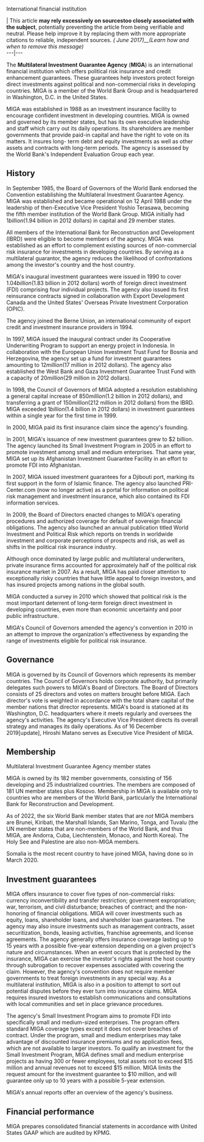 International financial institution

| This article **may rely excessively on sourcestoo closely associated with
the subject**, potentially preventing the article from being verifiable and
neutral. Please help improve it by replacing them with more appropriate
citations to reliable, independent sources. _( June 2017)__(Learn how and when
to remove this message)_  
---|---  
  
The **Multilateral Investment Guarantee Agency** (**MIGA**) is an
international financial institution which offers political risk insurance and
credit enhancement guarantees. These guarantees help investors protect foreign
direct investments against political and non-commercial risks in developing
countries. MIGA is a member of the World Bank Group and is headquartered in
Washington, D.C. in the United States.

MIGA was established in 1988 as an investment insurance facility to encourage
confident investment in developing countries. MIGA is owned and governed by
its member states, but has its own executive leadership and staff which carry
out its daily operations. Its shareholders are member governments that provide
paid-in capital and have the right to vote on its matters. It insures long-
term debt and equity investments as well as other assets and contracts with
long-term periods. The agency is assessed by the World Bank's Independent
Evaluation Group each year.

## History

In September 1985, the Board of Governors of the World Bank endorsed the
Convention establishing the Multilateral Investment Guarantee Agency. MIGA was
established and became operational on 12 April 1988 under the leadership of
then-Executive Vice President Yoshio Terasawa, becoming the fifth member
institution of the World Bank Group. MIGA initially had $1 billion ($1.94
billion in 2012 dollars) in capital and 29 member states.

All members of the International Bank for Reconstruction and Development
(IBRD) were eligible to become members of the agency. MIGA was established as
an effort to complement existing sources of non-commercial risk insurance for
investments in developing countries. By serving as a multilateral guarantor,
the agency reduces the likelihood of confrontations among the investor's
country and the host country.

MIGA's inaugural investment guarantees were issued in 1990 to cover $1.04
billion ($1.83 billion in 2012 dollars) worth of foreign direct investment
(FDI) comprising four individual projects. The agency also issued its first
reinsurance contracts signed in collaboration with Export Development Canada
and the United States' Overseas Private Investment Corporation (OPIC).

The agency joined the Berne Union, an international community of export credit
and investment insurance providers in 1994.

In 1997, MIGA issued the inaugural contract under its Cooperative Underwriting
Program to support an energy project in Indonesia. In collaboration with the
European Union Investment Trust Fund for Bosnia and Herzegovina, the agency
set up a fund for investment guarantees amounting to $12 million ($17 million
in 2012 dollars). The agency also established the West Bank and Gaza
Investment Guarantee Trust Fund with a capacity of $20 million ($29 million in
2012 dollars).

In 1998, the Council of Governors of MIGA adopted a resolution establishing a
general capital increase of $850 million ($1.2 billion in 2012 dollars), and
transferring a grant of $150 million ($212 million in 2012 dollars) from the
IBRD. MIGA exceeded $1 billion ($1.4 billion in 2012 dollars) in investment
guarantees within a single year for the first time in 1999.

In 2000, MIGA paid its first insurance claim since the agency's founding.

In 2001, MIGA's issuance of new investment guarantees grew to $2 billion. The
agency launched its Small Investment Program in 2005 in an effort to promote
investment among small and medium enterprises. That same year, MIGA set up its
Afghanistan Investment Guarantee Facility in an effort to promote FDI into
Afghanistan.

In 2007, MIGA issued investment guarantees for a Djibouti port, marking its
first support in the form of Islamic finance. The agency also launched PRI-
Center.com (now no longer active) as a portal for information on political
risk management and investment insurance, which also contained its FDI
information services.

In 2009, the Board of Directors enacted changes to MIGA's operating procedures
and authorized coverage for default of sovereign financial obligations. The
agency also launched an annual publication titled World Investment and
Political Risk which reports on trends in worldwide investment and corporate
perceptions of prospects and risk, as well as shifts in the political risk
insurance industry.

Although once dominated by large public and multilateral underwriters, private
insurance firms accounted for approximately half of the political risk
insurance market in 2007. As a result, MIGA has paid closer attention to
exceptionally risky countries that have little appeal to foreign investors,
and has insured projects among nations in the global south.

MIGA conducted a survey in 2010 which showed that political risk is the most
important deterrent of long-term foreign direct investment in developing
countries, even more than economic uncertainty and poor public infrastructure.

MIGA's Council of Governors amended the agency's convention in 2010 in an
attempt to improve the organization's effectiveness by expanding the range of
investments eligible for political risk insurance.

## Governance

MIGA is governed by its Council of Governors which represents its member
countries. The Council of Governors holds corporate authority, but primarily
delegates such powers to MIGA's Board of Directors. The Board of Directors
consists of 25 directors and votes on matters brought before MIGA. Each
director's vote is weighted in accordance with the total share capital of the
member nations that director represents. MIGA's board is stationed at its
Washington, D.C. headquarters where it meets regularly and oversees the
agency's activities. The agency's Executive Vice President directs its overall
strategy and manages its daily operations. As of 16 December 2019[update],
Hiroshi Matano serves as Executive Vice President of MIGA.

## Membership

Multilateral Investment Guarantee Agency member states

MIGA is owned by its 182 member governments, consisting of 156 developing and
25 industrialized countries. The members are composed of 181 UN member states
plus Kosovo. Membership in MIGA is available only to countries who are members
of the World Bank, particularly the International Bank for Reconstruction and
Development.

As of 2022, the six World Bank member states that are _not_ MIGA members are
Brunei, Kiribati, the Marshall Islands, San Marino, Tonga, and Tuvalu (the UN
member states that are non-members of the World Bank, and thus MIGA, are
Andorra, Cuba, Liechtenstein, Monaco, and North Korea). The Holy See and
Palestine are also non-MIGA members.

Somalia is the most recent country to have joined MIGA, having done so in
March 2020.

## Investment guarantees

MIGA offers insurance to cover five types of non-commercial risks: currency
inconvertibility and transfer restriction; government expropriation; war,
terrorism, and civil disturbance; breaches of contract; and the non-honoring
of financial obligations. MIGA will cover investments such as equity, loans,
shareholder loans, and shareholder loan guarantees. The agency may also insure
investments such as management contracts, asset securitization, bonds, leasing
activities, franchise agreements, and license agreements. The agency generally
offers insurance coverage lasting up to 15 years with a possible five-year
extension depending on a given project's nature and circumstances. When an
event occurs that is protected by the insurance, MIGA can exercise the
investor's rights against the host country through subrogation to recover
expenses associated with covering the claim. However, the agency's convention
does not require member governments to treat foreign investments in any
special way. As a multilateral institution, MIGA is also in a position to
attempt to sort out potential disputes before they ever turn into insurance
claims. MIGA requires insured investors to establish communications and
consultations with local communities and set in place grievance procedures.

The agency's Small Investment Program aims to promote FDI into specifically
small and medium-sized enterprises. The program offers standard MIGA coverage
types except it does not cover breaches of contract. Under the program, small
and medium enterprises may take advantage of discounted insurance premiums and
no application fees, which are not available to larger investors. To qualify
an investment for the Small Investment Program, MIGA defines small and medium
enterprise projects as having 300 or fewer employees, total assets not to
exceed $15 million and annual revenues not to exceed $15 million. MIGA limits
the request amount for the investment guarantee to $10 million, and will
guarantee only up to 10 years with a possible 5-year extension.

MIGA's annual reports offer an overview of the agency's business.

## Financial performance

MIGA prepares consolidated financial statements in accordance with United
States GAAP which are audited by KPMG.